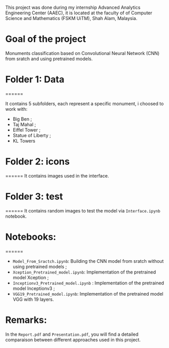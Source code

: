 This project was done during my internship Advanced Analytics Engineering Center (AAEC), it is located
at the faculty of of Computer Science and Mathematics (FSKM UiTM), Shah Alam, Malaysia.

# Goal of the project
Monuments classification based on Convolutional Neural Network (CNN) from sratch and using pretrained models.

# Folder 1: Data
======

It contains 5 subfolders, each represent a specific monument, i choosed to work with:
* Big Ben ; 
* Taj Mahal ; 
* Eiffel Tower ; 
* Statue of Liberty ; 
* KL Towers

# Folder 2: icons
======
It contains images used in the interface.

# Folder 3: test
======
It contains random images to test the model via `Interface.ipynb` notebook.

# Notebooks:
======
* `Model_From_Sractch.ipynb`: Building the CNN model from sratch without using pretrained models ;
* `Xception_Pretrained_model.ipynb`: Implementation of the pretrained model Xception ;
* `Inceptionv3_Pretrained_model.ipynb` : Implementation of the pretrained model Inceptionv3 ;
* `VGG19_Pretrained_model.ipynb`: Implementation of the pretrained model VGG with 19 layers.

# Remarks:
In the `Report.pdf` and `Presentation.pdf`, you will find a detailed comparaison between different approaches used in this project.
